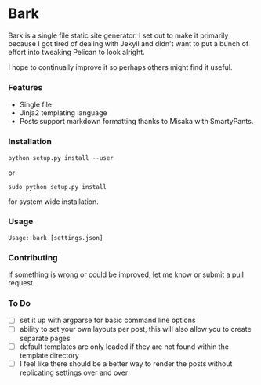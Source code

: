# Bark

Bark is a single file static site generator. I set out to make it primarily because I got tired of dealing with Jekyll and didn't want to put a bunch of effort into tweaking Pelican to look alright.

I hope to continually improve it so perhaps others might find it useful.

### Features

* Single file
* Jinja2 templating language
* Posts support markdown formatting thanks to Misaka with SmartyPants.

### Installation

    python setup.py install --user

or

    sudo python setup.py install
    
for system wide installation.

### Usage

    Usage: bark [settings.json]

### Contributing

If something is wrong or could be improved, let me know or submit a pull request.

### To Do

- [ ] set it up with argparse for basic command line options
- [ ] ability to set your own layouts per post, this will also allow you to create separate pages
- [ ] default templates are only loaded if they are not found within the template directory
- [ ] I feel like there should be a better way to render the posts without replicating settings over and over
